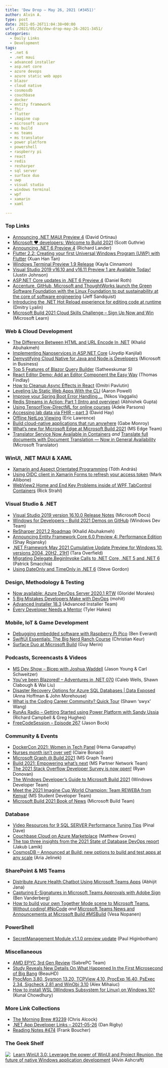 ```yaml
---
title: 'Dew Drop – May 26, 2021 (#3451)'
author: Alvin A.
type: post
date: 2021-05-26T11:04:38+00:00
url: /2021/05/26/dew-drop-may-26-2021-3451/
categories:
  - Daily Links
  - Development
tags:
  - .net 6
  - .net maui
  - advanced installer
  - asp.net core
  - azure devops
  - azure static web apps
  - blazor
  - cloud native
  - cosmosdb
  - couchbase
  - docker
  - entity framework
  - fhir
  - flutter
  - imagine cup
  - microsoft azure
  - ms build
  - ms teams
  - ms translator
  - power platform
  - powershell
  - raspberry pi
  - react
  - redis
  - resharper
  - sql server
  - surface duo
  - uwp
  - visual studio
  - windows terminal
  - wpf
  - xamarin
  - xaml

---
```

### <a name="top"></a>Top Links

  * <a href="https://devblogs.microsoft.com/dotnet/announcing-net-maui-preview-4/?WT.mc_id=DOP-MVP-4025064" target="_blank" rel="noopener">Announcing .NET MAUI Preview 4</a> (David Ortinau)
  * <a href="https://blogs.microsoft.com/blog/2021/05/25/microsoft-loves-developers-welcome-to-build-2021/" target="_blank" rel="noopener">Microsoft ❤️ developers: Welcome to Build 2021</a> (Scott Guthrie)
  * <a href="https://devblogs.microsoft.com/dotnet/announcing-net-6-preview-4/?WT.mc_id=DOP-MVP-4025064" target="_blank" rel="noopener">Announcing .NET 6 Preview 4</a> (Richard Lander)
  * <a href="https://xuanhantan.medium.com/flutter-2-2-creating-your-first-universal-windows-program-with-flutter-5e65858b9988?source=rss-c43b2888fe62------2" target="_blank" rel="noopener">Flutter 2.2: Creating your first Universal Windows Program (UWP) with Flutter</a> (Xuan Han Tan)
  * <a href="https://devblogs.microsoft.com/commandline/windows-terminal-preview-1-9-release/?WT.mc_id=DOP-MVP-4025064" target="_blank" rel="noopener">Windows Terminal Preview 1.9 Release</a> (Kayla Cinnamon)
  * <a href="https://devblogs.microsoft.com/visualstudio/visual-studio-2019-v16-10-and-v16-11-preview-1-are-available-today/?WT.mc_id=DOP-MVP-4025064" target="_blank" rel="noopener">Visual Studio 2019 v16.10 and v16.11 Preview 1 are Available Today!</a> (Justin Johnson)
  * <a href="https://devblogs.microsoft.com/aspnet/asp-net-core-updates-in-net-6-preview-4/?WT.mc_id=DOP-MVP-4025064" target="_blank" rel="noopener">ASP.NET Core updates in .NET 6 Preview 4</a> (Daniel Roth)
  * <a href="https://blogs.microsoft.com/blog/2021/05/25/accenture-github-microsoft-and-thoughtworks-launch-the-green-software-foundation-with-the-linux-foundation-to-put-sustainability-at-the-core-of-software-engineering/" target="_blank" rel="noopener">Accenture, GitHub, Microsoft and ThoughtWorks launch the Green Software Foundation with the Linux Foundation to put sustainability at the core of software engineering</a> (Jeff Sandquist)
  * <a href="https://devblogs.microsoft.com/dotnet/introducing-net-hot-reload/?WT.mc_id=DOP-MVP-4025064" target="_blank" rel="noopener">Introducing the .NET Hot Reload experience for editing code at runtime</a> (Dmitry Lyalin)
  * <a href="https://csc.docs.microsoft.com/build/registration/2021?WT.mc_id=DOP-MVP-4025064" target="_blank" rel="noopener">Microsoft Build 2021 Cloud Skills Challenge &#8211; Sign Up Now and Win</a> (Microsoft Learn)



### <a name="web"></a>Web & Cloud Development

  * <a href="https://khalidabuhakmeh.com/the-difference-between-html-and-url-encode-in-dotnet" target="_blank" rel="noopener">The Difference Between HTML and URL Encode In .NET</a> (Khalid Abuhakmeh)
  * <a href="https://auth0.com/blog/implementing-nanoservices-in-aspnet-core/" target="_blank" rel="noopener">Implementing Nanoservices in ASP.NET Core</a> (Joydip Kanjilal)
  * <a href="https://cloudblogs.microsoft.com/industry-blog/microsoft-in-business/technology/2021/05/25/demystifying-cloud-native-for-java-and-node-js-developers/?WT.mc_id=DOP-MVP-4025064" target="_blank" rel="noopener">Demystifying Cloud Native for Java and Node.js Developers</a> (Microsoft in Business)
  * <a href="https://www.syncfusion.com/blogs/post/top-5-features-of-blazor-query-builder.aspx" target="_blank" rel="noopener">Top 5 Features of Blazor Query Builder</a> (Satheeskumar S)
  * <a href="https://www.telerik.com/blogs/react-editor-demo-add-editor-component-easy-way" target="_blank" rel="noopener">React Editor Demo: Add an Editor Component the Easy Way</a> (Thomas Findlay)
  * <a href="https://dmitripavlutin.com/react-cleanup-async-effects/" target="_blank" rel="noopener">How to Cleanup Async Effects in React</a> (Dmitri Pavlutin)
  * <a href="https://www.aaron-powell.com/posts/2021-05-25-leveling-up-static-web-apps-with-the-cli/" target="_blank" rel="noopener">Leveling Up Static Web Apps With the CLI</a> (Aaron Powell)
  * <a href="http://www.i-programmer.info/news/80-java/14594-improve-your-spring-boot-error-handling-.html" target="_blank" rel="noopener">Improve your Spring Boot Error Handling &#8230;</a> (Nikos Vaggalis)
  * <a href="https://dev.to/azure/redis-streams-in-action-part-1-intro-and-overview-2me6" target="_blank" rel="noopener">Redis Streams in Action: Part 1 (Intro and overview)</a> (Abhishek Gupta)
  * <a href="https://devblogs.microsoft.com/windowsai/using-tensorflow-directml-for-online-courses/?WT.mc_id=DOP-MVP-4025064" target="_blank" rel="noopener">Using TensorFlow-DirectML for online courses</a> (Adele Parsons)
  * <a href="https://fhirblog.com/2021/05/26/accessing-lab-data-via-fhir-part-3/" target="_blank" rel="noopener">Accessing lab data via FHIR – part 3</a> (David Hay)
  * <a href="https://textslashplain.com/2021/05/25/offline-netlog-viewing/" target="_blank" rel="noopener">Offline NetLog Viewing</a> (Eric Lawrence)
  * <a href="https://azure.microsoft.com/blog/build-cloudnative-applications-that-run-anywhere/?WT.mc_id=DOP-MVP-4025064" target="_blank" rel="noopener">Build cloud-native applications that run anywhere</a> (Gabe Monroy)
  * <a href="https://blogs.windows.com/msedgedev/2021/05/25/whats-new-edge-build-2021/?WT.mc_id=WD-MVP-4025064" target="_blank" rel="noopener">What’s new for Microsoft Edge at Microsoft Build 2021</a> (MS Edge Team)
  * <a href="https://www.microsoft.com/en-us/translator/blog/2021/05/25/translator-service-now-available-in-containers/" target="_blank" rel="noopener">Translator Service Now Available in Containers</a> _and_ <a href="https://www.microsoft.com/en-us/translator/blog/2021/05/25/translate-full-documents-with-document-translation-%e2%80%95-now-in-general-availability/" target="_blank" rel="noopener">Translate full documents with Document Translation ― Now in General Availability</a> (Microsoft Translator)



### <a name="silverlight"></a>WinUI, .NET MAUI & XAML

  * <a href="https://www.banditoth.hu/2021/05/25/xamarin-and-aspect-orientated-programming/?utm_source=rss&utm_medium=rss&utm_campaign=xamarin-and-aspect-orientated-programming" target="_blank" rel="noopener">Xamarin and Aspect Orientated Programming</a> (Tóth András)
  * <a href="https://mallibone.com/post/xamarin-oidc-refresh" target="_blank" rel="noopener">Using OIDC client in Xamarin Forms to refresh your access token</a> (Mark Allibone)
  * <a href="http://feedproxy.google.com/~r/RickStrahl/~3/shTigL2SUG4/WebView2-Home-and-End-Key-Problems-inside-of-WPF-TabControl-Containers" target="_blank" rel="noopener">WebView2 Home and End Key Problems inside of WPF TabControl Containers</a> (Rick Strahl)



### <a name="dotnet"></a>Visual Studio & .NET

  * <a href="https://docs.microsoft.com/en-us/visualstudio/releases/2019/release-notes#16.10.0" target="_blank" rel="noopener">Visual Studio 2019 version 16.10.0 Release Notes</a> (Microsoft Docs)
  * <a href="https://github.com/microsoft/WindowsForDevelopers" target="_blank" rel="noopener">Windows for Developers &#8211; Build 2021 Demos on GitHub</a> (Windows Dev Team)
  * <a href="https://blog.jetbrains.com/dotnet/2021/05/25/resharper-2021-2-roadmap/" target="_blank" rel="noopener">ReSharper 2021.2 Roadmap</a> (Khalid Abuhakmeh)
  * <a href="https://devblogs.microsoft.com/dotnet/announcing-entity-framework-core-6-0-preview-4-performance-edition/?WT.mc_id=DOP-MVP-4025064" target="_blank" rel="noopener">Announcing Entity Framework Core 6.0 Preview 4: Performance Edition</a> (Shay Rojansky)
  * <a href="https://devblogs.microsoft.com/dotnet/net-framework-may-2021-cumulative-update-preview-for-windows-10-versions-2004-20h2-21h1/?WT.mc_id=DOP-MVP-4025064" target="_blank" rel="noopener">.NET Framework May 2021 Cumulative Update Preview for Windows 10, versions 2004, 20H2, 21H1</a> (Tara Overfield)
  * <a href="https://blog.ndepend.com/migrating-delegate-begininvoke-calls-to-net-core-net-5-and-net-6/" target="_blank" rel="noopener">Migrating Delegate.BeginInvoke Calls to .NET Core, .NET 5 and .NET 6</a> (Patrick Smacchia)
  * <a href="https://www.stevejgordon.co.uk/using-dateonly-and-timeonly-in-dotnet-6" target="_blank" rel="noopener">Using DateOnly and TimeOnly in .NET 6</a> (Steve Gordon)



### <a name="design"></a>Design, Methodology & Testing

  * <a href="https://devblogs.microsoft.com/devops/now-available-azure-devops-server-2020-1-rtw/?WT.mc_id=DOP-MVP-4025064" target="_blank" rel="noopener">Now available: Azure DevOps Server 2020.1 RTW</a> (Gloridel Morales)
  * <a href="http://feedproxy.google.com/~r/ModernWebHQ/~3/Rp9w8bYvwKg/" target="_blank" rel="noopener">5 Big Mistakes Developers Make with DevOps</a> (mohit)
  * <a href="https://www.advancedinstaller.com/release-18.3.html" target="_blank" rel="noopener">Advanced Installer 18.3</a> (Advanced Installer Team)
  * <a href="https://www.7pace.com/blog/every-developer-needs-a-mentor" target="_blank" rel="noopener">Every Developer Needs a Mentor</a> (Tyler Hakes)



### <a name="mobile"></a>Mobile, IoT & Game Development

  * <a href="https://www.raspberrypi.org/blog/debugging-embedded-software-with-raspberry-pi-pico/" target="_blank" rel="noopener">Debugging embedded software with Raspberry Pi Pico</a> (Ben Everard)
  * <a href="https://bignerdranch.com/blog/swiftui-essentials-the-big-nerd-ranch-course/" target="_blank" rel="noopener">SwiftUI Essentials: The Big Nerd Ranch Course</a> (Christian Keur)
  * <a href="https://devblogs.microsoft.com/surface-duo/surface-duo-at-microsoft-build-2021/?WT.mc_id=DOP-MVP-4025064" target="_blank" rel="noopener">Surface Duo at Microsoft Build</a> (Guy Merin)



### <a name="podcasts"></a>Podcasts, Screencasts & Videos

  * <a href="http://msdevshow.com/2021/05/bicep-with-joshua-waddell/" target="_blank" rel="noopener">MS Dev Show &#8211; Bicep with Joshua Waddell</a> (Jason Young & Carl Schweitzer)
  * <a href="https://devchat.tv/adventures-in-dotnet/youve-been-blazored-net-070/" target="_blank" rel="noopener">You&#8217;ve been Blazored! &#8211; Adventures in .NET 070</a> (Caleb Wells, Shawn Clabough & Wai Liu)
  * <a href="https://channel9.msdn.com/Shows/Data-Exposed/Disaster-Recovery-Options-for-Azure-SQL-Databases?WT.mc_id=DOP-MVP-4025064" target="_blank" rel="noopener">Disaster Recovery Options for Azure SQL Databases | Data Exposed</a> (Anna Hoffman & John Morehouse)
  * <a href="https://www.youtube.com/watch?v=aVkX7buqnDk&ab_channel=swyx" target="_blank" rel="noopener">What is the Coding Career Community? Quick Tour</a> (Shawn &#8216;swyx&#8217; Wang)
  * <a href="http://feedproxy.google.com/~r/RunaAsRadioWma/~3/NyM7Qtll_qU/default.aspx" target="_blank" rel="noopener">RunAs Radio &#8211; Getting Started using Power Platform with Sandy Ussia</a> (Richard Campbell & Greg Hughes)
  * <a href="http://www.youtube.com/watch?v=dXTvmzNgjVs" target="_blank" rel="noopener">FreeCodeSession &#8211; Episode 267</a> (Jason Bock)



### <a name="events"></a>Community & Events

  * <a href="https://www.docker.com/blog/dockercon-2021-women-in-tech-panel/" target="_blank" rel="noopener">DockerCon 2021: Women in Tech Panel</a> (Hema Ganapathy)
  * <a href="https://techcommunity.microsoft.com/t5/healthcare-and-life-sciences/nurses-month-isn-t-over-yet/ba-p/2385473?WT.mc_id=DOP-MVP-4025064" target="_blank" rel="noopener">Nurses month isn&#8217;t over yet!</a> (Claire Bonaci)
  * <a href="https://developer.microsoft.com/en-us/microsoft-teams/blogs/whats-new-in-microsoft-graph-at-build-2021/?WT.mc_id=DOP-MVP-4025064" target="_blank" rel="noopener">Microsoft Graph @ Build 2021</a> (MS Graph Team)
  * <a href="https://blogs.partner.microsoft.com/mpn/build-2021-empowering-whats-next/" target="_blank" rel="noopener">Build 2021: Empowering what’s next</a> (MS Partner Network Team)
  * <a href="https://stackoverflow.blog/2021/05/25/the-2021-developer-survey-is-now-open/" target="_blank" rel="noopener">The 2021 Stack Overflow Developer Survey is now open!</a> (Ryan Donovan)
  * <a href="https://blogs.windows.com/windowsdeveloper/2021/05/25/the-windows-developers-guide-to-microsoft-build-2021/?WT.mc_id=WD-MVP-4025064" target="_blank" rel="noopener">The Windows Developer’s Guide to Microsoft Build 2021</a> (Windows Developer Team)
  * <a href="https://techcommunity.microsoft.com/t5/student-developer-blog/meet-the-2021-imagine-cup-world-champion-team-reweba-from-kenya/ba-p/2383629?WT.mc_id=DOP-MVP-4025064" target="_blank" rel="noopener">Meet the 2021 Imagine Cup World Champion: Team REWEBA from Kenya!</a> (MS Student Developer Team)
  * <a href="https://news.microsoft.com/build-2021-book-of-news/?WT_mc_id=DOP-MVP-4025064" target="_blank" rel="noopener">Microsoft Build 2021 Book of News</a> (Microsoft Build Team)



### <a name="sql"></a>Database

  * <a href="https://blog.sqlauthority.com/2021/05/26/video-resources-for-9-sql-server-performance-tuning-tips/?utm_source=rss&utm_medium=rss&utm_campaign=video-resources-for-9-sql-server-performance-tuning-tips" target="_blank" rel="noopener">Video Resources for 9 SQL SERVER Performance Tuning Tips</a> (Pinal Dave)
  * <a href="https://blog.couchbase.com/couchbase-cloud-azure-marketplace/" target="_blank" rel="noopener">Couchbase Cloud on Azure Marketplace</a> (Matthew Groves)
  * <a href="https://www.red-gate.com/blog/database-devops/the-top-three-insights-from-the-2021-state-of-database-devops-report" target="_blank" rel="noopener">The top three insights from the 2021 State of Database DevOps report</a> (Jakub Lamik)
  * <a href="https://devblogs.microsoft.com/cosmosdb/build-2021-apps-at-any-scale/?WT.mc_id=DOP-MVP-4025064" target="_blank" rel="noopener">CosmosDB &#8211; Announced at Build: new options to build and test apps at any scale</a> (Aria Jelinek)



### <a name="sp"></a>SharePoint & MS Teams

  * <a href="https://dailydotnettips.com/distribute-azure-health-chatbot-using-microsoft-teams-apps/" target="_blank" rel="noopener">Distribute Azure Health Chatbot Using Microsoft Teams Apps</a> (Abhijit Jana)
  * <a href="https://medium.com/adobetech/capturing-e-signatures-in-microsoft-teams-approvals-with-adobe-sign-30ee7b3ffcef?source=rss----9342990108af---4" target="_blank" rel="noopener">Capturing E-Signatures in Microsoft Teams Approvals with Adobe Sign</a> (Ben Vanderberg)
  * <a href="https://myteamsday.com/2021/05/25/scenes/" target="_blank" rel="noopener">How to build your own Together Mode scene to Microsoft Teams. Without coding! #NoCode</a> _and_ <a href="https://myteamsday.com/2021/05/25/buildnews/" target="_blank" rel="noopener">Microsoft Teams News and Announcements at Microsoft Build #MSBuild</a> (Vesa Nopanen)



### <a name="ps"></a>PowerShell

  * <a href="https://devblogs.microsoft.com/powershell/secretmanagement-module-v1-1-0-preview-update/?WT.mc_id=DOP-MVP-4025064" target="_blank" rel="noopener">SecretManagement Module v1.1.0 preview update</a> (Paul Higinbotham)



### <a name="misc"></a>Miscellaneous

  * <a href="https://www.sabrepc.com/blog/Product-Review/amd-epyc-3rd-gen-review" target="_blank" rel="noopener">AMD EPYC 3rd Gen Review</a> (SabrePC Team)
  * <a href="http://rss.slashdot.org/~r/Slashdot/slashdot/~3/v3NDmaz9grg/study-reveals-new-details-on-what-happened-in-the-first-microsecond-of-big-bang" target="_blank" rel="noopener">Study Reveals New Details On What Happened In the First Microsecond of Big Bang</a> (BeauHD)
  * <a href="https://techcommunity.microsoft.com/t5/sysinternals-blog/procmon-3-80-sysmon-13-20-tcpview-4-10-procexp-16-40-psexec-2-34/ba-p/2384766?WT.mc_id=DOP-MVP-4025064" target="_blank" rel="noopener">ProcMon 3.80, Sysmon 13.20, TCPView 4.10, ProcExp 16.40, PsExec 2.34, Sigcheck 2.81 and WinObj 3.10</a> (Alex Mihaiuc)
  * <a href="http://feedproxy.google.com/~r/kunal2383/~3/vygzfLgevnI/install-wsl-on-windows-10.html" target="_blank" rel="noopener">How to install WSL (Windows Subsystem for Linux) on Windows 10?</a> (Kunal Chowdhury)



### <a name="links"></a>More Link Collections

  * <a href="http://feedproxy.google.com/~r/ReflectivePerspective/~3/25WM9uI442M/" target="_blank" rel="noopener">The Morning Brew #3239</a> (Chris Alcock)
  * <a href="https://links.danrigby.com/2021/05/app-developer-links-2021-05-26/" target="_blank" rel="noopener">.NET App Developer Links &#8211; 2021-05-26</a> (Dan Rigby)
  * <a href="http://www.frankysnotes.com/2021/05/reading-notes-474.html" target="_blank" rel="noopener">Reading Notes #474</a> (Frank Boucher)



### <a name="shelf"></a>The Geek Shelf

<a href="https://www.amazon.com/dp/1800208669/" target="_blank" rel="noopener"><img decoding="async" align="left" style="margin: 0px 5px 0px 0px; border: 0px currentcolor; border-image: none; float: left; display: inline; background-image: none;" src="https://m.media-amazon.com/images/I/41Z9lMC71WL._SS135_.jpg" border="0" /></a>&nbsp;<a href="https://www.amazon.com/dp/1800208669/?tag=amavin-20" target="_blank" rel="noopener">Learn WinUI 3.0: Leverage the power of WinUI and Project Reunion, the future of native Windows application development</a> (Alvin Ashcraft)